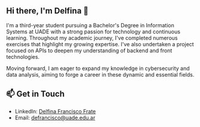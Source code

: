 ## Hi there, I'm Delfina 👋

I'm a third-year student pursuing a Bachelor's Degree in Information Systems at UADE with a strong passion for technology and continuous learning. Throughout my academic journey, I've completed numerous exercises that highlight my growing expertise. I've also undertaken a project focused on APIs to deepen my understanding of backend and front technologies. 

Moving forward, I am eager to expand my knowledge in cybersecurity and data analysis, aiming to forge a career in these dynamic and essential fields.


## 📫 Get in Touch

- LinkedIn: [Delfina Francisco Frate](https://www.linkedin.com/in/delfina-francisco-frate-0416a4210/)
- Email: [defrancisco@uade.edu.ar](mailto:defrancisco@uade.edu.ar)

